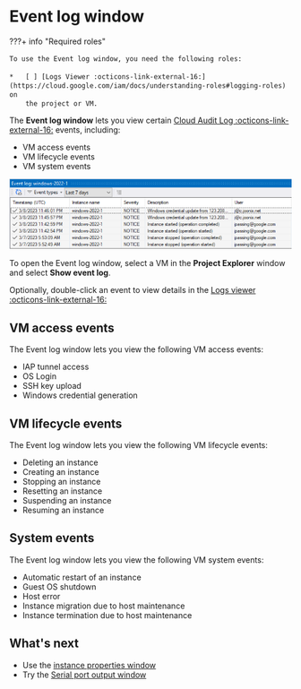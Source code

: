 # Event log window

???+ info "Required roles"

    To use the Event log window, you need the following roles:
    
    *   [ ] [Logs Viewer :octicons-link-external-16:](https://cloud.google.com/iam/docs/understanding-roles#logging-roles) on
        the project or VM.
        
        
        
The **Event log window** lets you view certain [Cloud Audit Log :octicons-link-external-16:](https://cloud.google.com/logging/docs/audit) events, including:

*   VM access events
*   VM lifecycle events
*   VM system events

![Event log](images/Event-Log.png)

To open the Event log window, select a VM in the **Project Explorer** window and select **Show event log**.

Optionally, double-click an event to view details in the [Logs viewer :octicons-link-external-16:](https://cloud.google.com/tools/visual-studio/docs/log-viewer)


## VM access events

The Event log window lets you view the following VM access events:

*   IAP tunnel access
*   OS Login
*   SSH key upload
*   Windows credential generation

## VM lifecycle events

The Event log window lets you view the following VM lifecycle events:

*   Deleting an instance
*   Creating an instance
*   Stopping an instance
*   Resetting an instance
*   Suspending an instance
*   Resuming an instance

## System events

The Event log window lets you view the following VM system events:


*   Automatic restart of an instance
*   Guest OS shutdown
*   Host error
*   Instance migration due to host maintenance
*   Instance termination due to host maintenance


## What's next

* Use the [instance properties window](toolwindow-instance-properties.md)
* Try the [Serial port output window](toolwindow-serial-port-output.md)